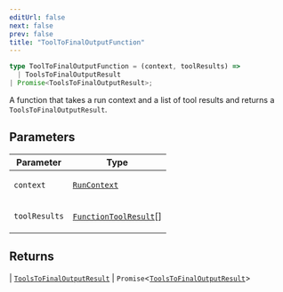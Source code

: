 ```yaml
---
editUrl: false
next: false
prev: false
title: "ToolToFinalOutputFunction"
---
```


```ts
type ToolToFinalOutputFunction = (context, toolResults) => 
  | ToolsToFinalOutputResult
| Promise<ToolsToFinalOutputResult>;
```

A function that takes a run context and a list of tool results and returns a `ToolsToFinalOutputResult`.

## Parameters

<table>
<thead>
<tr>
<th>Parameter</th>
<th>Type</th>
</tr>
</thead>
<tbody>
<tr>
<td>

`context`

</td>
<td>

[`RunContext`](/openai-agents-js/openai/agents-core/classes/runcontext/)

</td>
</tr>
<tr>
<td>

`toolResults`

</td>
<td>

[`FunctionToolResult`](/openai-agents-js/openai/agents-core/type-aliases/functiontoolresult/)[]

</td>
</tr>
</tbody>
</table>

## Returns

  \| [`ToolsToFinalOutputResult`](/openai-agents-js/openai/agents-core/type-aliases/toolstofinaloutputresult/)
  \| `Promise`\<[`ToolsToFinalOutputResult`](/openai-agents-js/openai/agents-core/type-aliases/toolstofinaloutputresult/)\>
